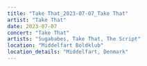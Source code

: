 ```yaml
---
title: "Take That_2023-07-07_Take That"
artist: "Take That"
date: 2023-07-07
concert: "Take That"
artists: "Sugababes, Take That, The Script"
location: "Middelfart Boldklub"
location_details: "Middelfart, Denmark"
---
```

